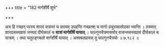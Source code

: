 +++
title = "182 मार्गशीर्षे शुभे"

+++

अत्र हि गच्छन् परस्य शारदं वासन्तं च सस्यम् उपहन्ति गच्छतश् च मार्गाः प्रचुरयवसोदका भवन्ति । तस्मात् शारदसस्यप्रायं जनपदं दीर्घकालं च **यात्रां मार्गशीर्षे यायात्** । फाल्गुनचैत्रमासयोर् वासन्तसस्यप्रायं दीर्घकालं च यात्राम् । तथा चतुरङ्गबलो मार्गशीर्षे यायात् । अश्वबलप्रायस् तु फाल्गुनचैत्रयोः ॥ ७.१८२ ॥